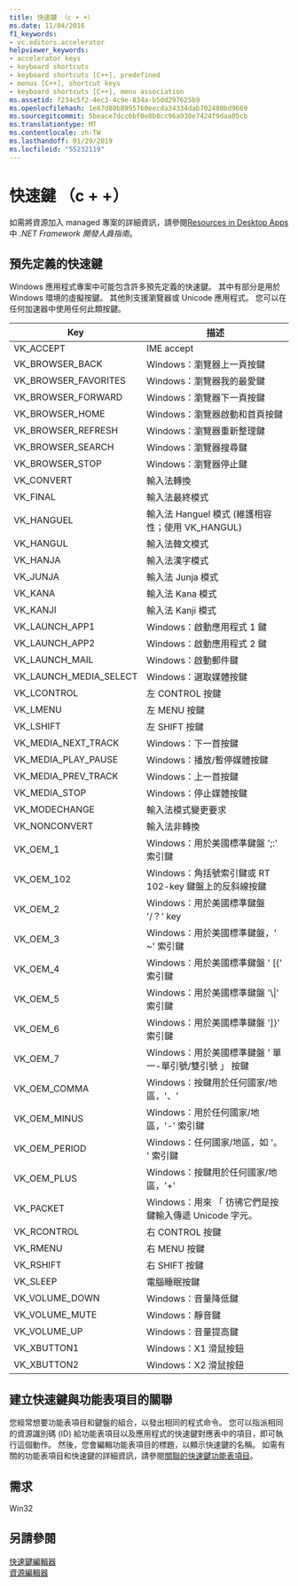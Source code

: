 ```yaml
---
title: 快速鍵 （c + +）
ms.date: 11/04/2016
f1_keywords:
- vc.editors.accelerator
helpviewer_keywords:
- accelerator keys
- keyboard shortcuts
- keyboard shortcuts [C++], predefined
- menus [C++], shortcut keys
- keyboard shortcuts [C++], menu association
ms.assetid: f234c5f2-4ec3-4c9e-834a-b5dd297625b9
ms.openlocfilehash: 1e87d80b8995760eecda34334dab702480bd9669
ms.sourcegitcommit: 5beace7dcc6bf0e8b8cc96a930e7424f9daa05cb
ms.translationtype: MT
ms.contentlocale: zh-TW
ms.lasthandoff: 01/29/2019
ms.locfileid: "55232119"
---
```

# <a name="accelerator-keys-c"></a>快速鍵 （c + +）

如需將資源加入 managed 專案的詳細資訊，請參閱[Resources in Desktop Apps](/dotnet/framework/resources/index)中 *.NET Framework 開發人員指南*。

## <a name="predefined-accelerator-keys"></a>預先定義的快速鍵

Windows 應用程式專案中可能包含許多預先定義的快速鍵。 其中有部分是用於 Windows 環境的虛擬按鍵。 其他則支援瀏覽器或 Unicode 應用程式。 您可以在任何加速器中使用任何此類按鍵。

|Key|描述|
|---------|-----------------|
|VK_ACCEPT|IME accept|
|VK_BROWSER_BACK|Windows：瀏覽器上一頁按鍵|
|VK_BROWSER_FAVORITES|Windows：瀏覽器我的最愛鍵|
|VK_BROWSER_FORWARD|Windows：瀏覽器下一頁按鍵|
|VK_BROWSER_HOME|Windows：瀏覽器啟動和首頁按鍵|
|VK_BROWSER_REFRESH|Windows：瀏覽器重新整理鍵|
|VK_BROWSER_SEARCH|Windows：瀏覽器搜尋鍵|
|VK_BROWSER_STOP|Windows：瀏覽器停止鍵|
|VK_CONVERT|輸入法轉換|
|VK_FINAL|輸入法最終模式|
|VK_HANGUEL|輸入法 Hanguel 模式 (維護相容性；使用 VK_HANGUL)|
|VK_HANGUL|輸入法韓文模式|
|VK_HANJA|輸入法漢字模式|
|VK_JUNJA|輸入法 Junja 模式|
|VK_KANA|輸入法 Kana 模式|
|VK_KANJI|輸入法 Kanji 模式|
|VK_LAUNCH_APP1|Windows：啟動應用程式 1 鍵|
|VK_LAUNCH_APP2|Windows：啟動應用程式 2 鍵|
|VK_LAUNCH_MAIL|Windows：啟動郵件鍵|
|VK_LAUNCH_MEDIA_SELECT|Windows：選取媒體按鍵|
|VK_LCONTROL|左 CONTROL 按鍵|
|VK_LMENU|左 MENU 按鍵|
|VK_LSHIFT|左 SHIFT 按鍵|
|VK_MEDIA_NEXT_TRACK|Windows：下一首按鍵|
|VK_MEDIA_PLAY_PAUSE|Windows：播放/暫停媒體按鍵|
|VK_MEDIA_PREV_TRACK|Windows：上一首按鍵|
|VK_MEDIA_STOP|Windows：停止媒體按鍵|
|VK_MODECHANGE|輸入法模式變更要求|
|VK_NONCONVERT|輸入法非轉換|
|VK_OEM_1|Windows：用於美國標準鍵盤 ';:' 索引鍵|
|VK_OEM_102|Windows：角括號索引鍵或 RT 102-key 鍵盤上的反斜線按鍵|
|VK_OEM_2|Windows：用於美國標準鍵盤 '/？' key|
|VK_OEM_3|Windows：用於美國標準鍵盤，' ~' 索引鍵|
|VK_OEM_4|Windows：用於美國標準鍵盤 ' [{' 索引鍵|
|VK_OEM_5|Windows：用於美國標準鍵盤 '\\&#124;' 索引鍵|
|VK_OEM_6|Windows：用於美國標準鍵盤 ']}' 索引鍵|
|VK_OEM_7|Windows：用於美國標準鍵盤 ' 單一-單引號/雙引號 」 按鍵|
|VK_OEM_COMMA|Windows：按鍵用於任何國家/地區，'、'|
|VK_OEM_MINUS|Windows：用於任何國家/地區，'-' 索引鍵|
|VK_OEM_PERIOD|Windows：任何國家/地區，如 '。 ' 索引鍵|
|VK_OEM_PLUS|Windows：按鍵用於任何國家/地區，'+'|
|VK_PACKET|Windows：用來 「 彷彿它們是按鍵輸入傳遞 Unicode 字元。|
|VK_RCONTROL|右 CONTROL 按鍵|
|VK_RMENU|右 MENU 按鍵|
|VK_RSHIFT|右 SHIFT 按鍵|
|VK_SLEEP|電腦睡眠按鍵|
|VK_VOLUME_DOWN|Windows：音量降低鍵|
|VK_VOLUME_MUTE|Windows：靜音鍵|
|VK_VOLUME_UP|Windows：音量提高鍵|
|VK_XBUTTON1|Windows：X1 滑鼠按鈕|
|VK_XBUTTON2|Windows：X2 滑鼠按鈕|

## <a name="associating-an-accelerator-key-with-a-menu-item"></a>建立快速鍵與功能表項目的關聯

您經常想要功能表項目和鍵盤的組合，以發出相同的程式命令。 您可以指派相同的資源識別碼 (ID) 給功能表項目以及應用程式的快速鍵對應表中的項目，即可執行這個動作。 然後，您會編輯功能表項目的標題，以顯示快速鍵的名稱。 如需有關的功能表項目和快速鍵的詳細資訊，請參閱[關聯的快速鍵功能表項目](../windows/associating-a-menu-command-with-an-accelerator-key.md)。

## <a name="requirements"></a>需求

Win32

## <a name="see-also"></a>另請參閱

[快速鍵編輯器](../windows/accelerator-editor.md)<br/>
[資源編輯器](../windows/resource-editors.md)
